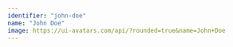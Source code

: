 ```yaml
---
identifier: "john-doe"
name: "John Doe"
image: https://ui-avatars.com/api/?rounded=true&name=John+Doe
---
```

